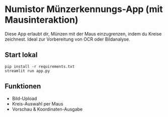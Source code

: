 
# Numistor Münzerkennungs-App (mit Mausinteraktion)

Diese App erlaubt dir, Münzen mit der Maus einzugrenzen, indem du Kreise zeichnest.
Ideal zur Vorbereitung von OCR oder Bildanalyse.

## Start lokal

```
pip install -r requirements.txt
streamlit run app.py
```

## Funktionen

- Bild-Upload
- Kreis-Auswahl per Maus
- Vorschau & Koordinaten-Ausgabe
